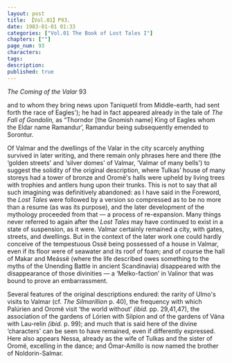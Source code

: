 ```yaml
---
layout: post
title: 【Vol.01】P93.
date: 1983-01-01 01:33
categories: ["Vol.01 The Book of Lost Tales I"]
chapters: [""]
page_num: 93
characters: 
tags: 
description: 
published: true
---
```


<p style="text-indent: 0;">
<I>The Coming of the Valar </I>93
</p>

and to whom they bring news upon Taniquetil from Middle-earth, had sent forth the race of Eagles'); he had in fact appeared already in the tale of <I>The Fall of Gondolin, </I>as “Thorndor [the Gnomish name] King of Eagles whom the Eldar name Ramandur’, Ramandur being subsequently emended to Sorontur.

Of Valmar and the dwellings of the Valar in the city scarcely anything survived in later writing, and there remain only phrases here and there (the ‘golden streets' and ‘silver domes' of Valmar, ‘Valmar of many bells') to suggest the solidity of the original description, where Tulkas’ house of many storeys had a tower of bronze and Oromë's halls were upheld by living trees with trophies and antlers hung upon their trunks. This is not to say that all such imagining was definitively abandoned: as I have said in the Foreword, the <I>Lost Tales </I>were followed by a version so compressed as to be no more than a resume (as was its purpose), and the later development of the mythology proceeded from that — a process of re-expansion. Many things never referred to again after the <I>Lost Tales </I>may have continued to exist in a state of suspension, as it were. Valmar certainly remained a city, with gates, streets, and dwellings. But in the context of the later work one could hardly conceive of the tempestuous Ossë being possessed of a house in Valmar, even if its floor were of seawater and its roof of foam; and of course the hall of Makar and Meássë (where the life described owes something to the myths of the Unending Battle in ancient Scandinavia) disappeared with the disappearance of those divinities — a ‘Melko-faction’ in Valinor that was bound to prove an embarrassment.

Several features of the original descriptions endured: the rarity of Ulmo's visits to Valmar (cf. <I>The Silmarillion </I>p. 40), the frequency with which Palúrien and Oromë visit ‘the world without’ <I>(ibid. </I>pp. 29,41,47), the association of the gardens of Lórien with Silpion and of the gardens of Vána with Lau-relin <I>(ibid. </I>p. 99); and much that is said here of the divine ‘characters' can be seen to have remained, even if differently expressed. Here also appears Nessa, already as the wife of Tulkas and the sister of Oromë, excelling in the dance; and Ómar-Amillo is now named the brother of Noldorin-Salmar.

